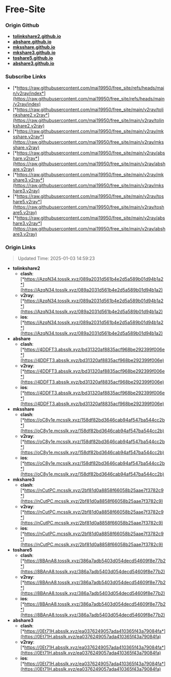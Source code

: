 # Free-Site

### Origin Github

- [**tolinkshare2.github.io**](https://github.com/tolinkshare2/tolinkshare2.github.io)
- [**abshare.github.io**](https://github.com/abshare/abshare.github.io)
- [**mksshare.github.io**](https://github.com/mksshare/mksshare.github.io)
- [**mkshare3.github.io**](https://github.com/mkshare3/mkshare3.github.io)
- [**toshare5.github.io**](https://github.com/toshare5/toshare5.github.io)
- [**abshare3.github.io**](https://github.com/abshare3/abshare3.github.io)

### Subscribe Links

- [*https://raw.githubusercontent.com/mai19950/free_site/refs/heads/main/v2ray/index*](https://raw.githubusercontent.com/mai19950/free_site/refs/heads/main/v2ray/index)
- [*https://raw.githubusercontent.com/mai19950/free_site/main/v2ray/tolinkshare2.v2ray*](https://raw.githubusercontent.com/mai19950/free_site/main/v2ray/tolinkshare2.v2ray)
- [*https://raw.githubusercontent.com/mai19950/free_site/main/v2ray/mksshare.v2ray*](https://raw.githubusercontent.com/mai19950/free_site/main/v2ray/mksshare.v2ray)
- [*https://raw.githubusercontent.com/mai19950/free_site/main/v2ray/abshare.v2ray*](https://raw.githubusercontent.com/mai19950/free_site/main/v2ray/abshare.v2ray)
- [*https://raw.githubusercontent.com/mai19950/free_site/main/v2ray/mkshare3.v2ray*](https://raw.githubusercontent.com/mai19950/free_site/main/v2ray/mkshare3.v2ray)
- [*https://raw.githubusercontent.com/mai19950/free_site/main/v2ray/toshare5.v2ray*](https://raw.githubusercontent.com/mai19950/free_site/main/v2ray/toshare5.v2ray)
- [*https://raw.githubusercontent.com/mai19950/free_site/main/v2ray/abshare3.v2ray*](https://raw.githubusercontent.com/mai19950/free_site/main/v2ray/abshare3.v2ray)

### Origin Links

> Updated Time: 2025-01-03 14:59:23

- **tolinkshare2**
  - **clash**: [*https://AzqN34.tosslk.xyz/089a2031d561b4e2d5a589b01d94b1a2*](https://AzqN34.tosslk.xyz/089a2031d561b4e2d5a589b01d94b1a2)
  - **v2ray**: [*https://AzqN34.tosslk.xyz/089a2031d561b4e2d5a589b01d94b1a2*](https://AzqN34.tosslk.xyz/089a2031d561b4e2d5a589b01d94b1a2)
  - **ios**: [*https://AzqN34.tosslk.xyz/089a2031d561b4e2d5a589b01d94b1a2*](https://AzqN34.tosslk.xyz/089a2031d561b4e2d5a589b01d94b1a2)
- **abshare**
  - **clash**: [*https://4DDFT3.absslk.xyz/bd31320af8835acf968be292399f006e*](https://4DDFT3.absslk.xyz/bd31320af8835acf968be292399f006e)
  - **v2ray**: [*https://4DDFT3.absslk.xyz/bd31320af8835acf968be292399f006e*](https://4DDFT3.absslk.xyz/bd31320af8835acf968be292399f006e)
  - **ios**: [*https://4DDFT3.absslk.xyz/bd31320af8835acf968be292399f006e*](https://4DDFT3.absslk.xyz/bd31320af8835acf968be292399f006e)
- **mksshare**
  - **clash**: [*https://oC8y1e.mcsslk.xyz/158df82bd3646cab94af547ba544cc2b*](https://oC8y1e.mcsslk.xyz/158df82bd3646cab94af547ba544cc2b)
  - **v2ray**: [*https://oC8y1e.mcsslk.xyz/158df82bd3646cab94af547ba544cc2b*](https://oC8y1e.mcsslk.xyz/158df82bd3646cab94af547ba544cc2b)
  - **ios**: [*https://oC8y1e.mcsslk.xyz/158df82bd3646cab94af547ba544cc2b*](https://oC8y1e.mcsslk.xyz/158df82bd3646cab94af547ba544cc2b)
- **mkshare3**
  - **clash**: [*https://nCutPC.mcsslk.xyz/2bf81d0a8858f66058b25aae7f3782c9*](https://nCutPC.mcsslk.xyz/2bf81d0a8858f66058b25aae7f3782c9)
  - **v2ray**: [*https://nCutPC.mcsslk.xyz/2bf81d0a8858f66058b25aae7f3782c9*](https://nCutPC.mcsslk.xyz/2bf81d0a8858f66058b25aae7f3782c9)
  - **ios**: [*https://nCutPC.mcsslk.xyz/2bf81d0a8858f66058b25aae7f3782c9*](https://nCutPC.mcsslk.xyz/2bf81d0a8858f66058b25aae7f3782c9)
- **toshare5**
  - **clash**: [*https://8BAnA8.tosslk.xyz/386a7adb5403d054decd54609f8e77b2*](https://8BAnA8.tosslk.xyz/386a7adb5403d054decd54609f8e77b2)
  - **v2ray**: [*https://8BAnA8.tosslk.xyz/386a7adb5403d054decd54609f8e77b2*](https://8BAnA8.tosslk.xyz/386a7adb5403d054decd54609f8e77b2)
  - **ios**: [*https://8BAnA8.tosslk.xyz/386a7adb5403d054decd54609f8e77b2*](https://8BAnA8.tosslk.xyz/386a7adb5403d054decd54609f8e77b2)
- **abshare3**
  - **clash**: [*https://0Et71H.absslk.xyz/ea0376249057ada410365f43a79084fa*](https://0Et71H.absslk.xyz/ea0376249057ada410365f43a79084fa)
  - **v2ray**: [*https://0Et71H.absslk.xyz/ea0376249057ada410365f43a79084fa*](https://0Et71H.absslk.xyz/ea0376249057ada410365f43a79084fa)
  - **ios**: [*https://0Et71H.absslk.xyz/ea0376249057ada410365f43a79084fa*](https://0Et71H.absslk.xyz/ea0376249057ada410365f43a79084fa)
